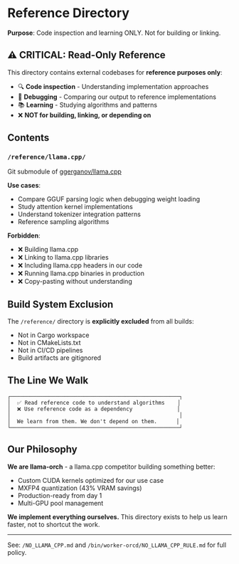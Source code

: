 # Reference Directory

**Purpose**: Code inspection and learning ONLY. Not for building or linking.

## ⚠️ CRITICAL: Read-Only Reference

This directory contains external codebases for **reference purposes only**:

- 🔍 **Code inspection** - Understanding implementation approaches
- 🐛 **Debugging** - Comparing our output to reference implementations
- 📚 **Learning** - Studying algorithms and patterns
- ❌ **NOT for building, linking, or depending on**

## Contents

### `/reference/llama.cpp/`

Git submodule of [ggerganov/llama.cpp](https://github.com/ggerganov/llama.cpp)

**Use cases**:
- Compare GGUF parsing logic when debugging weight loading
- Study attention kernel implementations
- Understand tokenizer integration patterns
- Reference sampling algorithms

**Forbidden**:
- ❌ Building llama.cpp
- ❌ Linking to llama.cpp libraries
- ❌ Including llama.cpp headers in our code
- ❌ Running llama.cpp binaries in production
- ❌ Copy-pasting without understanding

## Build System Exclusion

The `/reference/` directory is **explicitly excluded** from all builds:

- Not in Cargo workspace
- Not in CMakeLists.txt
- Not in CI/CD pipelines
- Build artifacts are gitignored

## The Line We Walk

```
┌─────────────────────────────────────────────────────┐
│  ✅ Read reference code to understand algorithms    │
│  ❌ Use reference code as a dependency              │
│                                                     │
│  We learn from them. We don't depend on them.      │
└─────────────────────────────────────────────────────┘
```

## Our Philosophy

**We are llama-orch** - a llama.cpp competitor building something better:

- Custom CUDA kernels optimized for our use case
- MXFP4 quantization (43% VRAM savings)
- Production-ready from day 1
- Multi-GPU pool management

**We implement everything ourselves.** This directory exists to help us learn faster, not to shortcut the work.

---

See: `/NO_LLAMA_CPP.md` and `/bin/worker-orcd/NO_LLAMA_CPP_RULE.md` for full policy.
